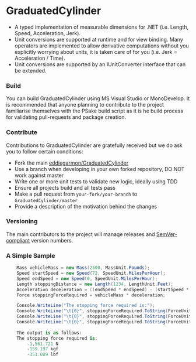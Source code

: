 # GraduatedCylinder

- A typed implementation of measurable dimensions for .NET (i.e. Length, Speed, Acceleration, Jerk).
- Unit conversions are supported at runtime and for view binding. Many operators are implemented to allow derivative computations without you explicitly worrying about units, it is taken care of for you (i.e. Jerk = Acceleration / Time). 
- Unit conversions are supported by an IUnitConverter interface that can be extended.

### Build
You can build GraduatedCylinder using MS Visual Studio or MonoDevelop. It is recommended that anyone planning to contribute to the project familiarise themselves with the PSake build script as it is he build process for validating pull-requests and package creation.

### Contribute
Contributions to GraduatedCylinder are gratefully received but we do ask you to follow certain conditions:

* Fork the main [eddiegarmon/GraduatedCylinder](http://github.com/eddiegarmon/GraduatedCylinder.git)
* Use a branch when developing in your own forked repository, DO NOT work against master
* Write one or more unit tests to validate new logic, ideally using TDD
* Ensure all projects build and all tests pass
* Make a pull request from `your-fork/your-branch` to `GraduatedCylinder/master`
* Provide a description of the motivation behind the changes

### Versioning
The main contributors to the project will manage releases and [SemVer-compliant](http://semver.org/) version numbers.

### A Simple Sample
```c#
    Mass vehicleMass = new Mass(2500, MassUnit.Pounds);
    Speed startSpeed = new Speed(72, SpeedUnit.MilesPerHour);
    Speed endSpeed = new Speed(0, SpeedUnit.MilesPerHour);
    Length stoppingDistance = new Length(1234, LengthUnit.Feet);
    Acceleration deceleration = ((endSpeed * endSpeed) - (startSpeed * startSpeed)) / (2 * stoppingDistance);
    Force stoppingForceRequired = vehicleMass * deceleration;

    Console.WriteLine("The stopping force required is:");
    Console.WriteLine("\t{0}", stoppingForceRequired.ToString(ForceUnit.Newtons, 3));
    Console.WriteLine("\t{0}", stoppingForceRequired.ToString(ForceUnit.KilogramForce, 3));
    Console.WriteLine("\t{0}", stoppingForceRequired.ToString(ForceUnit.PoundForce, 3));
    
    The output is as follows:
    The stopping force required is:
        -1,561.721 N
        -159.197 kgf
        -351.089 lbf
```
